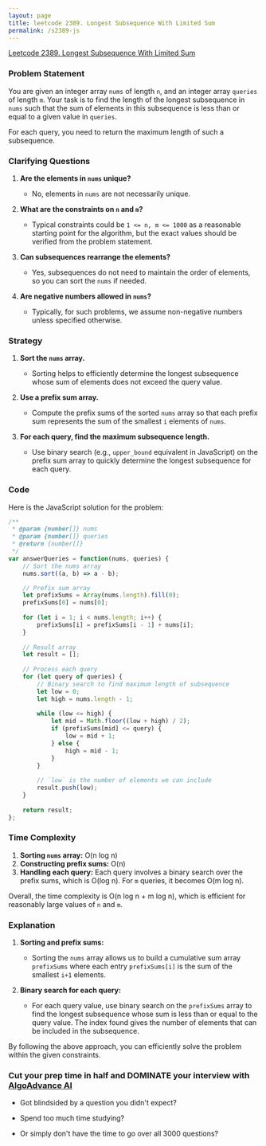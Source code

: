 ```yaml
---
layout: page
title: leetcode 2389. Longest Subsequence With Limited Sum
permalink: /s2389-js
---
```

[Leetcode 2389. Longest Subsequence With Limited Sum](https://algoadvance.github.io/algoadvance/l2389)
### Problem Statement
You are given an integer array `nums` of length `n`, and an integer array `queries` of length `m`. Your task is to find the length of the longest subsequence in `nums` such that the sum of elements in this subsequence is less than or equal to a given value in `queries`.

For each query, you need to return the maximum length of such a subsequence.

### Clarifying Questions
1. **Are the elements in `nums` unique?**
   - No, elements in `nums` are not necessarily unique.
   
2. **What are the constraints on `n` and `m`?**
   - Typical constraints could be `1 <= n, m <= 1000` as a reasonable starting point for the algorithm, but the exact values should be verified from the problem statement.

3. **Can subsequences rearrange the elements?**
   - Yes, subsequences do not need to maintain the order of elements, so you can sort the `nums` if needed.

4. **Are negative numbers allowed in `nums`?**
   - Typically, for such problems, we assume non-negative numbers unless specified otherwise.

### Strategy
1. **Sort the `nums` array.**
   - Sorting helps to efficiently determine the longest subsequence whose sum of elements does not exceed the query value.
   
2. **Use a prefix sum array.**
   - Compute the prefix sums of the sorted `nums` array so that each prefix sum represents the sum of the smallest `i` elements of `nums`.

3. **For each query, find the maximum subsequence length.**
   - Use binary search (e.g., `upper_bound` equivalent in JavaScript) on the prefix sum array to quickly determine the longest subsequence for each query. 

### Code
Here is the JavaScript solution for the problem:

```javascript
/**
 * @param {number[]} nums
 * @param {number[]} queries
 * @return {number[]}
 */
var answerQueries = function(nums, queries) {
    // Sort the nums array
    nums.sort((a, b) => a - b);

    // Prefix sum array
    let prefixSums = Array(nums.length).fill(0);
    prefixSums[0] = nums[0];
    
    for (let i = 1; i < nums.length; i++) {
        prefixSums[i] = prefixSums[i - 1] + nums[i];
    }
    
    // Result array
    let result = [];
    
    // Process each query
    for (let query of queries) {
        // Binary search to find maximum length of subsequence
        let low = 0;
        let high = nums.length - 1;
        
        while (low <= high) {
            let mid = Math.floor((low + high) / 2);
            if (prefixSums[mid] <= query) {
                low = mid + 1;
            } else {
                high = mid - 1;
            }
        }
        
        // `low` is the number of elements we can include
        result.push(low);
    }
    
    return result;
};
```

### Time Complexity
1. **Sorting `nums` array:** O(n log n)
2. **Constructing prefix sums:** O(n)
3. **Handling each query:** Each query involves a binary search over the prefix sums, which is O(log n). For `m` queries, it becomes O(m log n).

Overall, the time complexity is O(n log n + m log n), which is efficient for reasonably large values of `n` and `m`.

### Explanation
1. **Sorting and prefix sums:**
   - Sorting the `nums` array allows us to build a cumulative sum array `prefixSums` where each entry `prefixSums[i]` is the sum of the smallest `i+1` elements.
   
2. **Binary search for each query:**
   - For each query value, use binary search on the `prefixSums` array to find the longest subsequence whose sum is less than or equal to the query value. The index found gives the number of elements that can be included in the subsequence.

By following the above approach, you can efficiently solve the problem within the given constraints.


### Cut your prep time in half and DOMINATE your interview with [AlgoAdvance AI](https://algoAdvance.com)

- Got blindsided by a question you didn't expect?

- Spend too much time studying?

- Or simply don't have the time to go over all 3000 questions?

